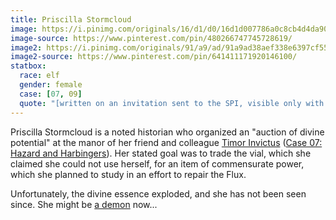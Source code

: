 ```yaml
---
title: Priscilla Stormcloud
image: https://i.pinimg.com/originals/16/d1/d0/16d1d007786a0c8cb4d4da908620dcbd.jpg
image-source: https://www.pinterest.com/pin/480266747745728619/
image2: https://i.pinimg.com/originals/91/a9/ad/91a9ad38aef338e6397cf55cae875e9e.jpg
image2-source: https://www.pinterest.com/pin/641411171920146100/
statbox:
  race: elf
  gender: female
  case: [07, 09]
  quote: "[written on an invitation sent to the SPI, visible only with detect magic] You possess an object of sufficient power to be of interest. You are cordially invited to participate in an Auction of Divine Potential at the sanctum of the esteemed T. Invictus, His Dreaded Excellency. Be at the 4th Circle of Estanesse at twilight on Evensday. Rest assured that all manner of precautions are being taken to protect all involved parties. Yours sincerely, P. Stormcloud, MAI, MHA. (MAI=Master of Arcane Invocations, MHA=Master of the Historical Arts.)"
---
```


Priscilla Stormcloud is a noted historian who organized an "auction of divine
potential" at the manor of her friend and colleague [Timor
Invictus](timor-invictus) ([Case 07: Hazard and
Harbingers](../events/case-07)). Her stated goal was to trade the vial, which
she claimed she could not use herself, for an item of commensurate power,
which she planned to study in an effort to repair the Flux.

Unfortunately, the divine essence exploded, and she has not been seen since.
She might be [a demon](balor) now...
